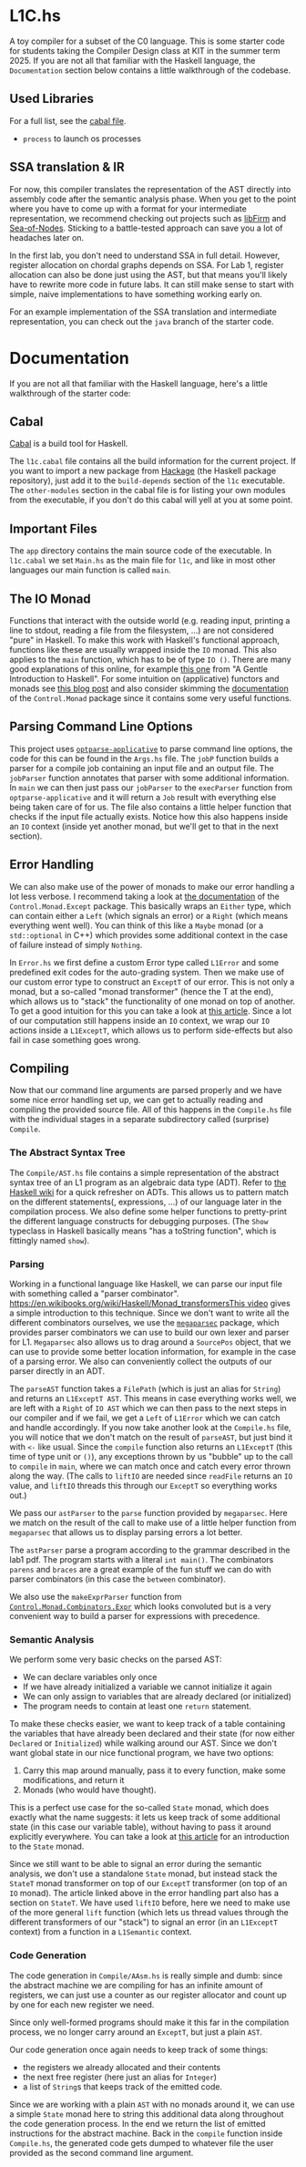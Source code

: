 # L1C.hs

A toy compiler for a subset of the C0 language.
This is some starter code for students taking the Compiler Design class at KIT in the summer term 2025.
If you are not all that familiar with the Haskell language, the `Documentation` section below contains a little walkthrough of the codebase.


## Used Libraries
For a full list, see the [cabal file](l1c.cabal).
- `process` to launch os processes

## SSA translation & IR

For now, this compiler translates the representation of the AST directly into assembly code after the semantic analysis phase.
When you get to the point where you have to come up with a format for your intermediate representation, we recommend checking out projects such as [libFirm](https://libfirm.github.io/) and [Sea-of-Nodes](https://github.com/SeaOfNodes/).
Sticking to a battle-tested approach can save you a lot of headaches later on.

In the first lab, you don't need to understand SSA in full detail.
However, register allocation on chordal graphs depends on SSA.
For Lab 1, register allocation can also be done just using the AST, but that means you'll likely have to rewrite more code in future labs.
It can still make sense to start with simple, naive implementations to have something working early on.

For an example implementation of the SSA translation and intermediate representation, you can check out the `java` branch of the starter code.

# Documentation
If you are not all that familiar with the Haskell language, here's a little walkthrough of the starter code:

## Cabal
[Cabal](https://www.haskell.org/cabal/) is a build tool for Haskell.

The `l1c.cabal` file contains all the build information for the current project.
If you want to import a new package from [Hackage](https://hackage.haskell.org/) (the Haskell package repository), just add it to the `build-depends` section of the `l1c` executable.
The `other-modules` section in the cabal file is for listing your own modules from the executable, if you don't do this cabal will yell at you at some point.

##  Important Files
The `app` directory contains the main source code of the executable.
In `l1c.cabal` we set `Main.hs` as the main file for `l1c`, and like in most other languages our main function is called `main`.

## The IO Monad
Functions that interact with the outside world (e.g. reading input, printing a line to stdout, reading a file from the filesystem, ...) are not considered "pure" in Haskell.
To make this work with Haskell's functional approach, functions like these are usually wrapped inside the `IO` monad.
This also applies to the `main` function, which has to be of type `IO ()`.
There are many good explanations of this online, for example [this one](https://www.haskell.org/tutorial/io.html) from "A Gentle Introduction to Haskell".
For some intuition on (applicative) functors and monads see [this blog post](https://www.adit.io/posts/2013-04-17-functors,_applicatives,_and_monads_in_pictures.html) and also consider skimming the [documentation](https://hackage.haskell.org/package/base-4.21.0.0/docs/Control-Monad.html) of the `Control.Monad` package since it contains some very useful functions.

## Parsing Command Line Options
This project uses [`optparse-applicative`](https://hackage.haskell.org/package/optparse-applicative) to parse command line options, the code for this can be found in the `Args.hs` file.
The `jobP` function builds a parser for a compile job containing an input file and an output file.
The `jobParser` function annotates that parser with some additional information.
In `main` we can then just pass our `jobParser` to the `execParser` function from `optparse-applicative` and it will return a `Job` result with everything else being taken care of for us.
The file also contains a little helper function that checks if the input file actually exists. Notice how this also happens inside an `IO` context (inside yet another monad, but we'll get to that in the next section).

## Error Handling
We can also make use of the power of monads to make our error handling a lot less verbose.
I recommend taking a look at [the documentation](https://hackage.haskell.org/package/mtl-2.3.1/docs/Control-Monad-Except.html) of the `Control.Monad.Except` package.
This basically wraps an `Either` type, which can contain either a `Left` (which signals an error) or a `Right` (which means everything went well).
You can think of this like a `Maybe` monad (or a `std::optional` in C++) which provides some additional context in the case of failure instead of simply `Nothing`.

In `Error.hs` we first define a custom Error type called `L1Error` and some predefined exit codes for the auto-grading system.
Then we make use of our custom error type to construct an `ExceptT` of our error. This is not only a monad, but a so-called "monad transformer" (hence the T at the end), which allows us to "stack" the functionality of one monad on top of another. To get a good intuition for this you can take a look at [this article](https://en.wikibooks.org/wiki/Haskell/Monad_transformers).
Since a lot of our computation still happens inside an `IO` context, we wrap our `IO` actions inside a `L1ExceptT`, which allows us to perform side-effects but also fail in case something goes wrong.

## Compiling
Now that our command line arguments are parsed properly and we have some nice error handling set up, we can get to actually reading and compiling the provided source file.
All of this happens in the `Compile.hs` file with the individual stages in a separate subdirectory called (surprise) `Compile`.

### The Abstract Syntax Tree
The `Compile/AST.hs` file contains a simple representation of the abstract syntax tree of an L1 program as an algebraic data type (ADT).
Refer to [the Haskell wiki](https://wiki.haskell.org/index.php?title=Algebraic_data_type) for a quick refresher on ADTs.
This allows us to pattern match on the different statements(, expressions, ...) of our language later in the compilation process.
We also define some helper functions to pretty-print the different language constructs for debugging purposes. (The `Show` typeclass in Haskell basically means "has a toString function", which is fittingly named `show`).

### Parsing
Working in a functional language like Haskell, we can parse our input file with something called a "parser combinator".
[https://en.wikibooks.org/wiki/Haskell/Monad_transformersThis video](https://www.youtube.com/watch?v=dDtZLm7HIJs) gives a simple introduction to this technique.
Since we don't want to write all the different combinators ourselves, we use the [`megaparsec`](https://hackage.haskell.org/package/megaparsec) package, which provides parser combinators we can use to build our own lexer and parser for L1.
`Megaparsec` also allows us to drag around a `SourcePos` object, that we can use to provide some better location information, for example in the case of a parsing error.
We also can conveniently collect the outputs of our parser directly in an ADT.

The `parseAST` function takes a `FilePath` (which is just an alias for `String`) and returns an `L1ExceptT AST`. This means in case everything works well, we are left with a `Right` of `IO AST` which we can then pass to the next steps in our compiler and if we fail, we get a `Left` of `L1Error` which we can catch and handle accordingly.
If you now take another look at the `Compile.hs` file, you will notice that we don't match on the result of `parseAST`, but just bind it with `<-` like usual. Since the `compile` function also returns an `L1ExceptT` (this time of type unit or `()`), any exceptions thrown by us "bubble" up to the call to `compile` in `main`, where we can match once and catch every error thrown along the way. (The calls to `liftIO` are needed since `readFile` returns an `IO` value, and `liftIO` threads this through our `ExceptT` so everything works out.)

We pass our `astParser` to the `parse` function provided by `megaparsec`. Here we match on the result of the call to make use of a little helper function from `megaparsec` that allows us to display parsing errors a lot better.

The `astParser` parse a program according to the grammar described in the lab1 pdf.
The program starts with a literal `int main()`. The combinators `parens` and `braces` are a great example of the fun stuff we can do with parser combinators (in this case the `between` combinator).

We also use the `makeExprParser` function from [`Control.Monad.Combinators.Expr`](https://hackage.haskell.org/package/parser-combinators-1.3.0/docs/Control-Monad-Combinators-Expr.html) which looks convoluted but is a very convenient way to build a parser for expressions with precedence.

### Semantic Analysis
We perform some very basic checks on the parsed AST:
- We can declare variables only once
- If we have already initialized a variable we cannot initialize it again
- We can only assign to variables that are already declared (or initialized)
- The program needs to contain at least one `return` statement.

To make these checks easier, we want to keep track of a table containing the variables that have already been declared and their state (for now either `Declared` or `Initialized`) while walking around our AST.
Since we don't want global state in our nice functional program, we have two options:

1. Carry this map around manually, pass it to every function, make some modifications, and return it
2. Monads (who would have thought).

This is a perfect use case for the so-called `State` monad, which does exactly what the name suggests: it lets us keep track of some additional state (in this case our variable table), without having to pass it around explicitly everywhere.
You can take a look at [this article](https://en.wikibooks.org/wiki/Haskell/Understanding_monads/State) for an introduction to the `State` monad.

Since we still want to be able to signal an error during the semantic analysis, we don't use a standalone `State` monad, but instead stack the `StateT` monad transformer on top of our `ExceptT` transformer (on top of an `IO` monad).
The article linked above in the error handling part also has a section on `StateT`.
We have used `liftIO` before, here we need to make use of the more general `lift` function (which lets us thread values through the different transformers of our "stack") to signal an error (in an `L1ExceptT` context) from a function in a `L1Semantic` context.

### Code Generation
The code generation in `Compile/AAsm.hs` is really simple and dumb:
since the abstract machine we are compiling for has an infinite amount of registers, we can just use a counter as our register allocator and count up by one for each new register we need.

Since only well-formed programs should make it this far in the compilation process, we no longer carry around an `ExceptT`, but just a plain `AST`.

Our code generation once again needs to keep track of some things:
- the registers we already allocated and their contents
- the next free register (here just an alias for `Integer`)
- a list of `String`s that keeps track of the emitted code.

Since we are working with a plain `AST` with no monads around it, we can use a simple `State` monad here to string this additional data along throughout the code generation process.
In the end we return the list of emitted instructions for the abstract machine.
Back in the `compile` function inside `Compile.hs`, the generated code gets dumped to whatever file the user provided as the second command line argument.
